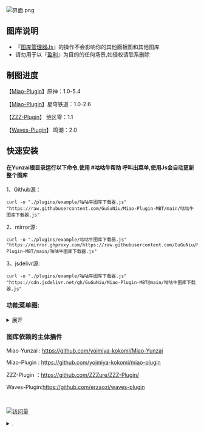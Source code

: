 ![界面.png](https://s2.loli.net/2024/03/09/ZGNrwVyPDbOx9Bf.png)


## 图库说明
- 『<ins>图库管理器Js</ins>』的操作不会影响你的其他面板图和其他图库
- 请勿用于以『<ins>盈利</ins>』为目的的任何场景,如侵权请联系删除

## 制图进度
【[Miao-Plugin](https://github.com/yoimiya-kokomi/miao-plugin)】原神：1.0-5.4

【[Miao-Plugin](https://github.com/yoimiya-kokomi/miao-plugin)】星穹铁道：1.0-2.6

【[ZZZ-Plugin](https://github.com/ZZZure/ZZZ-Plugin/)】 绝区零：1.1

【[Waves-Plugin](https://github.com/erzaozi/waves-plugin)】 鸣潮：2.0

## 快速安装

 #### 在Yunzai根目录运行以下命令,使用 #咕咕牛帮助 呼叫出菜单,使用Js会自动更新整个图库

1、Github源：

    curl -o "./plugins/example/咕咕牛图库下载器.js" "https://raw.githubusercontent.com/GuGuNiu/Miao-Plugin-MBT/main/咕咕牛图库下载器.js"
2、mirror源:

    curl -o "./plugins/example/咕咕牛图库下载器.js" "https://mirror.ghproxy.com/https://raw.githubusercontent.com/GuGuNiu/Miao-Plugin-MBT/main/咕咕牛图库下载器.js"
3、jsdelivr源:

    curl -o "./plugins/example/咕咕牛图库下载器.js" "https://cdn.jsdelivr.net/gh/GuGuNiu/Miao-Plugin-MBT@main/咕咕牛图库下载器.js"



### 功能菜单图:
<details><summary>展开</summary>

![help.png](https://s2.loli.net/2024/06/28/LQnN3oPCl1vgXIS.png)


</details>

### 图库依赖的主体插件
Miao-Yunzai : https://github.com/yoimiya-kokomi/Miao-Yunzai

Miao-Plugin : https://github.com/yoimiya-kokomi/miao-plugin

ZZZ-Plugin ：https://github.com/ZZZure/ZZZ-Plugin/

Waves-Plugin:https://github.com/erzaozi/waves-plugin

<br>

<div align="left"> 
  
  [![访问量](https://profile-counter.glitch.me/Miao-Plugin-MBT/count.svg)](https://github.com/GuGuNiu/Miao-Plugin-MBT)
  
</div>


<details><summary>.</summary>
  
# 已跑路，仓库以后不会更新了
![跑路.jpeg](https://q3.itc.cn/q_70/images03/20240227/5c9e5bc86f60488a8ed810e8f172c95f.jpeg)
  
</details>

